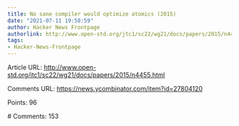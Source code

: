 ```yaml
---
title: No sane compiler would optimize atomics (2015)
date: "2021-07-11 19:58:59"
author: Hacker News Frontpage
authorlink: http://www.open-std.org/jtc1/sc22/wg21/docs/papers/2015/n4455.html
tags:
- Hacker-News-Frontpage
---
```


<p>Article URL: <a href="http://www.open-std.org/jtc1/sc22/wg21/docs/papers/2015/n4455.html">http://www.open-std.org/jtc1/sc22/wg21/docs/papers/2015/n4455.html</a></p>
<p>Comments URL: <a href="https://news.ycombinator.com/item?id=27804120">https://news.ycombinator.com/item?id=27804120</a></p>
<p>Points: 96</p>
<p># Comments: 153</p>
